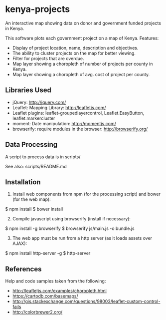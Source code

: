 # kenya-projects

An interactive map showing data on donor and government funded projects in Kenya.

This software plots each government project on a map of Kenya. Features:

* Display of project location, name, description and objectives.
* The ability to cluster projects on the map for better viewing.
* Filter for projects that are overdue.
* Map layer showing a choropleth of number of projects per county in Kenya.
* Map layer showing a choropleth of avg. cost of project per county.

## Libraries Used

* jQuery: http://jquery.com/
* Leaflet: Mapping Library: http://leafletjs.com/
* Leaflet plugins: leaflet-groupedlayercontrol, Leaflet.EasyButton,
  leaflet.markercluster
* moment: Date manipulation: http://momentjs.com/
* browserify: require modules in the browser: http://browserify.org/

## Data Processing

A script to process data is in scripts/

See also: scripts/README.md

## Installation

1. Install web components from npm (for the processing script) and bower (for
   the web map):

  $ npm install
  $ bower install

2. Compile javascript using browserify (install if necessary):
  
  $ npm install -g browserify
  $ browserify js/main.js -o bundle.js

3. The web app must be run from a http server (as it loads assets over AJAX):

  $ npm install http-server -g
  $ http-server

## References

Help and code samples taken from the following:

* http://leafletjs.com/examples/choropleth.html
* https://cartodb.com/basemaps/
* http://gis.stackexchange.com/questions/98003/leaflet-custom-control-fails
* http://colorbrewer2.org/

